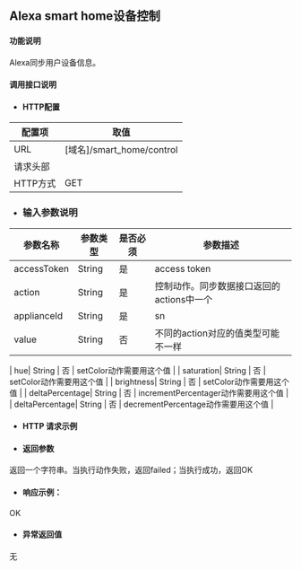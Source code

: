 ## Alexa smart home设备控制

#### 功能说明

Alexa同步用户设备信息。

#### 调用接口说明

* #### HTTP配置

| 配置项 | 取值 |
| --- | --- |
| URL | \[域名\]/smart_home/control|
| 请求头部 |  |
| HTTP方式 | GET|

* ### 输入参数说明

| 参数名称 | 参数类型 | 是否必须 | 参数描述 |
| --- | --- | --- | --- |
| accessToken| String| 是 | access token|
| action| String| 是 |控制动作。同步数据接口返回的actions中一个|
| applianceId| String| 是 | sn |
| value | String | 否   | 不同的action对应的值类型可能不一样|

| hue| String | 否 |  setColor动作需要用这个值  |
| saturation| String | 否 |  setColor动作需要用这个值 |
| brightness| String | 否 | setColor动作需要用这个值   |
| deltaPercentage| String | 否 | incrementPercentager动作需要用这个值  |
| deltaPercentage| String | 否 | decrementPercentage动作需要用这个值 |



* #### HTTP 请求示例



* #### 返回参数
返回一个字符串。当执行动作失败，返回failed；当执行成功，返回OK


* #### 响应示例：

OK

* #### 异常返回值
无


